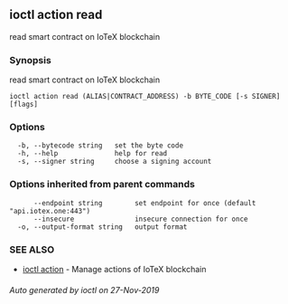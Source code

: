 ## ioctl action read

read smart contract on IoTeX blockchain

### Synopsis

read smart contract on IoTeX blockchain

```
ioctl action read (ALIAS|CONTRACT_ADDRESS) -b BYTE_CODE [-s SIGNER] [flags]
```

### Options

```
  -b, --bytecode string   set the byte code
  -h, --help              help for read
  -s, --signer string     choose a signing account
```

### Options inherited from parent commands

```
      --endpoint string        set endpoint for once (default "api.iotex.one:443")
      --insecure               insecure connection for once
  -o, --output-format string   output format
```

### SEE ALSO

* [ioctl action](ioctl_action.md)	 - Manage actions of IoTeX blockchain

###### Auto generated by ioctl on 27-Nov-2019
